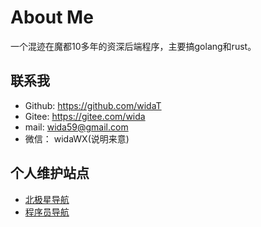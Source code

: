 # About Me

一个混迹在魔都10多年的资深后端程序，主要搞golang和rust。

## 联系我
- Github:  https://github.com/widaT
- Gitee:  https://gitee.com/wida
- mail:  wida59@gmail.com
- 微信： widaWX(说明来意)

## 个人维护站点

- [北极星导航](https://bjxw.xyz/)
- [程序员导航](https://cxy.bjxw.xyz/)